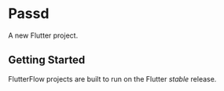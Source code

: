 # Passd

A new Flutter project.

## Getting Started

FlutterFlow projects are built to run on the Flutter _stable_ release.
